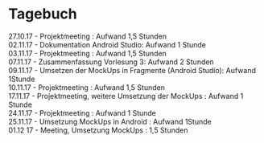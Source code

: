 # Tagebuch

27.10.17 - Projektmeeting : Aufwand 1,5 Stunden  
02.11.17 - Dokumentation Android Studio: Aufwand 1 Stunde  
03.11.17 - Projektmeeting : Aufwand 1,5 Stunden  
07.11.17 - Zusammenfassung Vorlesung 3: Aufwand 2 Stunden  
09.11.17 - Umsetzen der MockUps in Fragmente (Android Studio): Aufwand 1Stunde  
10.11.17 - Projektmeeting : Aufwand 1,5 Stunden  
17.11.17 - Projektmeeting, weitere Umsetzung der MockUps :  Aufwand 1 Stunde  
24.11.17 - Projektmeeting : Aufwand 1 Stunde  
25.11.17 - Umsetzung MockUps in Android : Aufwand 1Stunde  
01.12 17 - Meeting, Umsetzung MockUps : 1,5 Stunden  